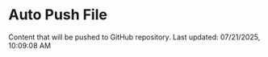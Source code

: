 # Auto Push File

Content that will be pushed to GitHub repository.
Last updated: 07/21/2025, 10:09:08 AM